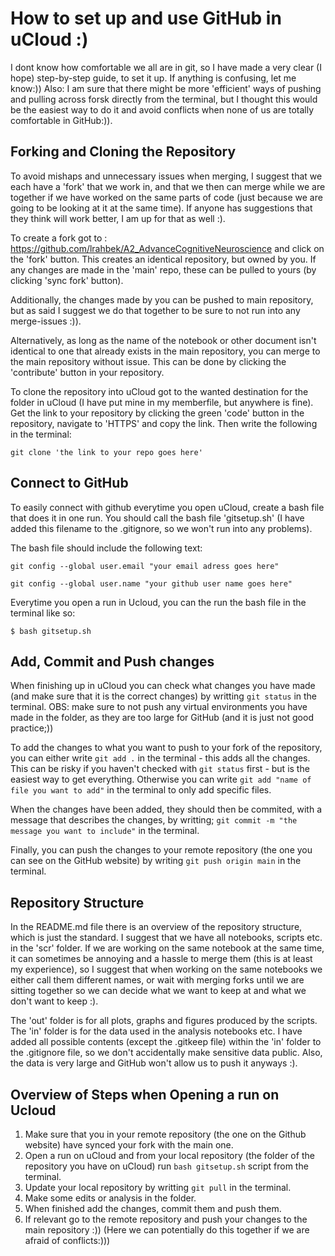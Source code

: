 # How to set up and use GitHub in uCloud :)

I dont know how comfortable we all are in git, so I have made a very clear (I hope) step-by-step guide, to set it up. If anything is confusing, let me know:)) Also: I am sure that there might be more 'efficient' ways of pushing and pulling across forsk directly from the terminal, but I thought this would be the easiest way to do it and avoid conflicts when none of us are totally comfortable in GitHub:)). 

## Forking and Cloning the Repository 

To avoid mishaps and unnecessary issues when merging, I suggest that we each have a 'fork' that we work in, and that we then can merge while we are together if we have worked on the same parts of code (just because we are going to be looking at it at the same time). If anyone has suggestions that they think will work better, I am up for that as well :). 

To create a fork got to : https://github.com/lrahbek/A2_AdvanceCognitiveNeuroscience and click on the 'fork' button. This creates an identical repository, but owned by you. If any changes are made in the 'main' repo, these can be pulled to yours (by clicking 'sync fork' button). 

Additionally, the changes made by you can be pushed to main repository, but as said I suggest we do that together to be sure to not run into any merge-issues :)). 

Alternatively, as long as the name of the notebook or other document isn't identical to one that already exists in the main repository, you can merge to the main repository without issue. This can be done by clicking the 'contribute' button in your repository. 

To clone the repository into uCloud got to the wanted destination for the folder in uCloud (I have put mine in my memberfile, but anywhere is fine). Get the link to your repository by clicking the green 'code' button in the repository, navigate to 'HTTPS' and copy the link. Then write the following in the terminal: 

```
git clone 'the link to your repo goes here'
```

## Connect to GitHub 
To easily connect with github everytime you open uCloud, create a bash file that does it in one run. 
You should call the bash file 'gitsetup.sh' (I have added this filename to the .gitignore, so we won't run into any problems). 

The bash file should include the following text: 


    git config --global user.email "your email adress goes here"
    
    git config --global user.name "your github user name goes here"


Everytime you open a run in Ucloud, you can the run the bash file in the terminal like so: 

```
$ bash gitsetup.sh
```

## Add, Commit and Push changes 

When finishing up in uCloud you can check what changes you have made (and make sure that it is the correct changes) by writting ```git status``` in the terminal. OBS: make sure to not push any virtual environments you have made in the folder, as they are too large for GitHub (and it is just not good practice;))

To add the changes to what you want to push to your fork of the repository, you can either write ```git add .``` in the terminal - this adds all the changes. This can be risky if you haven't checked with ```git status``` first - but is the easiest way to get everything. Otherwise you can write ```git add "name of file you want to add"``` in the terminal to only add specific files. 

When the changes have been added, they should then be commited, with a message that describes the changes, by writting; ```git commit -m "the message you want to include"``` in the terminal. 

Finally, you can push the changes to your remote repository (the one you can see on the GitHub website) by writing ```git push origin main``` in the terminal. 


## Repository Structure 

In the README.md file there is an overview of the repository structure, which is just the standard. I suggest that we have all notebooks, scripts etc. in the 'scr' folder. If we are working on the same notebook at the same time, it can sometimes be annoying and a hassle to merge them (this is at least my experience), so I suggest that when working on the same notebooks we either call them different names, or wait with merging forks until we are sitting together so we can decide what we want to keep at and what we don't want to keep :). 

The 'out' folder is for all plots, graphs and figures produced by the scripts. The 'in' folder is for the data used in the analysis notebooks etc. I have added all possible contents (except the .gitkeep file) within the 'in' folder to the .gitignore file, so we don't accidentally make sensitive data public. Also, the data is very large and GitHub won't allow us to push it anyways :). 


## Overview of Steps when Opening a run on Ucloud

1. Make sure that you in your remote repository (the one on the Github website) have synced your fork with the main one. 
2. Open a run on uCloud and from your local repository (the folder of the repository you have on uCloud) run ```bash gitsetup.sh``` script from the terminal. 
3. Update your local repository by writting ```git pull``` in the terminal. 
4. Make some edits or analysis in the folder. 
5. When finished add the changes, commit them and push them. 
6. If relevant go to the remote repository and push your changes to the main repository :)) (Here we can potentially do this together if we are afraid of conflicts:)))
